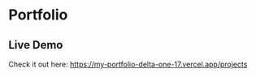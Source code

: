 # Portfolio


## Live Demo
Check it out here:
https://my-portfolio-delta-one-17.vercel.app/projects

